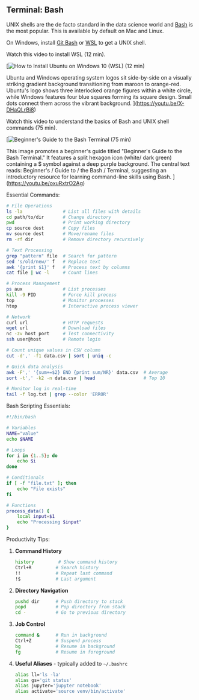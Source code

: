## Terminal: Bash

UNIX shells are the de facto standard in the data science world and [Bash](https://www.gnu.org/software/bash/) is the most popular.
This is available by default on Mac and Linux.

On Windows, install [Git Bash](https://git-scm.com/downloads) or [WSL](https://learn.microsoft.com/en-us/windows/wsl/install) to get a UNIX shell.

Watch this video to install WSL (12 min).

[![How to Install Ubuntu on Windows 10 (WSL) (12 min)](https://i.ytimg.com/vi_webp/X-DHaQLrBi8/sddefault.webp)

Ubuntu and Windows operating system logos sit side-by-side on a visually striking gradient background transitioning from maroon to orange-red. Ubuntu's logo shows three interlocked orange figures within a white circle, while Windows features four blue squares forming its square design. Small dots connect them across the vibrant background.
](https://youtu.be/X-DHaQLrBi8)

Watch this video to understand the basics of Bash and UNIX shell commands (75 min).

[![Beginner's Guide to the Bash Terminal (75 min)](https://i.ytimg.com/vi_webp/oxuRxtrO2Ag/sddefault.webp)

This image promotes a beginner's guide titled "Beginner's Guide to the Bash Terminal." It features a split hexagon icon (white/ dark green) containing a $ symbol against a deep purple background. The central text reads: Beginner's / Guide to / the Bash / Terminal, suggesting an introductory resource for learning command-line skills using Bash.
](https://youtu.be/oxuRxtrO2Ag)

Essential Commands:

```bash
# File Operations
ls -la               # List all files with details
cd path/to/dir       # Change directory
pwd                  # Print working directory
cp source dest       # Copy files
mv source dest       # Move/rename files
rm -rf dir           # Remove directory recursively

# Text Processing
grep "pattern" file  # Search for pattern
sed 's/old/new/' f   # Replace text
awk '{print $1}' f   # Process text by columns
cat file | wc -l     # Count lines

# Process Management
ps aux               # List processes
kill -9 PID          # Force kill process
top                  # Monitor processes
htop                 # Interactive process viewer

# Network
curl url             # HTTP requests
wget url             # Download files
nc -zv host port     # Test connectivity
ssh user@host        # Remote login

# Count unique values in CSV column
cut -d',' -f1 data.csv | sort | uniq -c

# Quick data analysis
awk -F',' '{sum+=$2} END {print sum/NR}' data.csv  # Average
sort -t',' -k2 -n data.csv | head                  # Top 10

# Monitor log in real-time
tail -f log.txt | grep --color 'ERROR'
```

Bash Scripting Essentials:

```bash
#!/bin/bash

# Variables
NAME="value"
echo $NAME

# Loops
for i in {1..5}; do
    echo $i
done

# Conditionals
if [ -f "file.txt" ]; then
    echo "File exists"
fi

# Functions
process_data() {
    local input=$1
    echo "Processing $input"
}
```

Productivity Tips:

1. **Command History**

   ```bash
   history         # Show command history
   Ctrl+R         # Search history
   !!             # Repeat last command
   !$             # Last argument
   ```

2. **Directory Navigation**

   ```bash
   pushd dir      # Push directory to stack
   popd           # Pop directory from stack
   cd -           # Go to previous directory
   ```

3. **Job Control**

   ```bash
   command &      # Run in background
   Ctrl+Z         # Suspend process
   bg             # Resume in background
   fg             # Resume in foreground
   ```

4. **Useful Aliases** - typically added to `~/.bashrc`
   ```bash
   alias ll='ls -la'
   alias gs='git status'
   alias jupyter='jupyter notebook'
   alias activate='source venv/bin/activate'
   ```
